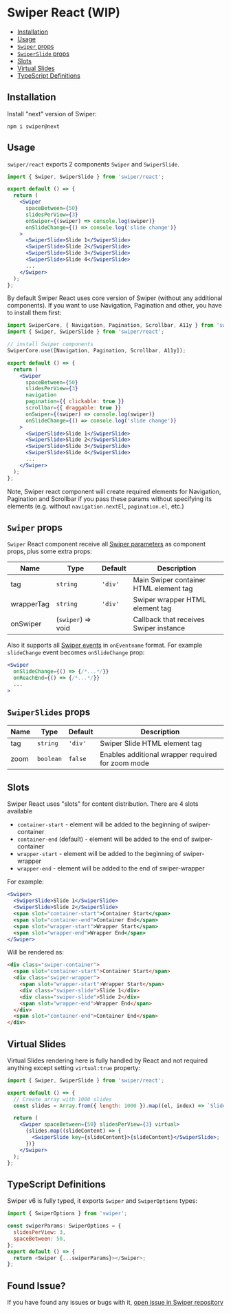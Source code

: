 # Swiper React (WIP)

- [Installation](#installation)
- [Usage](#usage)
- [`Swiper` props](#swiper-props)
- [`SwiperSlide` props](#swiperslide-props)
- [Slots](#slots)
- [Virtual Slides](#virtual-slides)
- [TypeScript Definitions](#typescript-definitions)

## Installation

Install "next" version of Swiper:

```
npm i swiper@next
```

## Usage

`swiper/react` exports 2 components `Swiper` and `SwiperSlide`.

```jsx
import { Swiper, SwiperSlide } from 'swiper/react';

export default () => {
  return (
    <Swiper
      spaceBetween={50}
      slidesPerView={3}
      onSwiper={(swiper) => console.log(swiper)}
      onSlideChange={() => console.log('slide change')}
    >
      <SwiperSlide>Slide 1</SwiperSlide>
      <SwiperSlide>Slide 2</SwiperSlide>
      <SwiperSlide>Slide 3</SwiperSlide>
      <SwiperSlide>Slide 4</SwiperSlide>
      ...
    </Swiper>
  );
};
```

By default Swiper React uses core version of Swiper (without any additional components). If you want to use Navigation, Pagination and other, you have to install them first:

```jsx
import SwiperCore, { Navigation, Pagination, Scrollbar, A11y } from 'swiper';
import { Swiper, SwiperSlide } from 'swiper/react';

// install Swiper components
SwiperCore.use([Navigation, Pagination, Scrollbar, A11y]);

export default () => {
  return (
    <Swiper
      spaceBetween={50}
      slidesPerView={3}
      navigation
      pagination={{ clickable: true }}
      scrollbar={{ draggable: true }}
      onSwiper={(swiper) => console.log(swiper)}
      onSlideChange={() => console.log('slide change')}
    >
      <SwiperSlide>Slide 1</SwiperSlide>
      <SwiperSlide>Slide 2</SwiperSlide>
      <SwiperSlide>Slide 3</SwiperSlide>
      <SwiperSlide>Slide 4</SwiperSlide>
      ...
    </Swiper>
  );
};
```

Note, Swiper react component will create required elements for Navigation, Pagination and Scrollbar if you pass these params without specifying its elements (e.g. without `navigation.nextEl`, `pagination.el`, etc.)

## `Swiper` props

`Swiper` React component receive all [Swiper parameters](https://swiperjs.com/api/#parameters) as component props, plus some extra props:

| Name       | Type               | Default | Description                            |
| ---------- | ------------------ | ------- | -------------------------------------- |
| tag        | `string`           | `'div'` | Main Swiper container HTML element tag |
| wrapperTag | `string`           | `'div'` | Swiper wrapper HTML element tag        |
| onSwiper   | (`swiper`) => void |         | Callback that receives Swiper instance |

Also it supports all [Swiper events](https://swiperjs.com/api/#events) in `onEventname` format. For example `slideChange` event becomes `onSlideChange` prop:

```jsx
<Swiper
  onSlideChange={() => {/*...*/}}
  onReachEnd={() => {/*...*/}}
  ...
>
```

## `SwiperSlides` props

| Name | Type      | Default | Description                                       |
| ---- | --------- | ------- | ------------------------------------------------- |
| tag  | `string`  | `'div'` | Swiper Slide HTML element tag                     |
| zoom | `boolean` | `false` | Enables additional wrapper required for zoom mode |

## Slots

Swiper React uses "slots" for content distribution. There are 4 slots available

- `container-start` - element will be added to the beginning of swiper-container
- `container-end` (default) - element will be added to the end of swiper-container
- `wrapper-start` - element will be added to the beginning of swiper-wrapper
- `wrapper-end` - element will be added to the end of swiper-wrapper

For example:

```jsx
<Swiper>
  <SwiperSlide>Slide 1</SwiperSlide>
  <SwiperSlide>Slide 2</SwiperSlide>
  <span slot="container-start">Container Start</span>
  <span slot="container-end">Container End</span>
  <span slot="wrapper-start">Wrapper Start</span>
  <span slot="wrapper-end">Wrapper End</span>
</Swiper>
```

Will be rendered as:

```html
<div class="swiper-container">
  <span slot="container-start">Container Start</span>
  <div class="swiper-wrapper">
    <span slot="wrapper-start">Wrapper Start</span>
    <div class="swiper-slide">Slide 1</div>
    <div class="swiper-slide">Slide 2</div>
    <span slot="wrapper-end">Wrapper End</span>
  </div>
  <span slot="container-end">Container End</span>
</div>
```

## Virtual Slides

Virtual Slides rendering here is fully handled by React and not required anything except setting `virtual:true` property:

```jsx
import { Swiper, SwiperSlide } from 'swiper/react';

export default () => {
  // Create array with 1000 slides
  const slides = Array.from({ length: 1000 }).map((el, index) => `Slide ${index + 1}`);

  return (
    <Swiper spaceBetween={50} slidesPerView={3} virtual>
      {slides.map((slideContent) => {
        <SwiperSlide key={slideContent}>{slideContent}</SwiperSlide>;
      })}
    </Swiper>
  );
};
```

## TypeScript Definitions

Swiper v6 is fully typed, it exports `Swiper` and `SwiperOptions` types:

```js
import { SwiperOptions } from 'swiper';

const swiperParams: SwiperOptions = {
  slidesPerView: 3,
  spaceBetween: 50,
};
export default () => {
  return <Swiper {...swiperParams}></Swiper>;
};
```

## Found Issue?

If you have found any issues or bugs with it, [open issue in Swiper repository](https://github.com/nolimits4web/swiper/issues/new)
